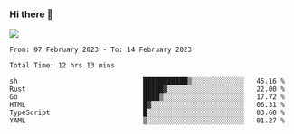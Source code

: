 ### Hi there 👋️

![](https://komarev.com/ghpvc/?username=Loner1024)

<!--START_SECTION:waka-->

```text
From: 07 February 2023 - To: 14 February 2023

Total Time: 12 hrs 13 mins

sh                               ███████████▒░░░░░░░░░░░░░   45.16 %
Rust                             █████▓░░░░░░░░░░░░░░░░░░░   22.00 %
Go                               ████▒░░░░░░░░░░░░░░░░░░░░   17.72 %
HTML                             █▓░░░░░░░░░░░░░░░░░░░░░░░   06.31 %
TypeScript                       █░░░░░░░░░░░░░░░░░░░░░░░░   03.60 %
YAML                             ▒░░░░░░░░░░░░░░░░░░░░░░░░   01.27 %
```

<!--END_SECTION:waka-->



